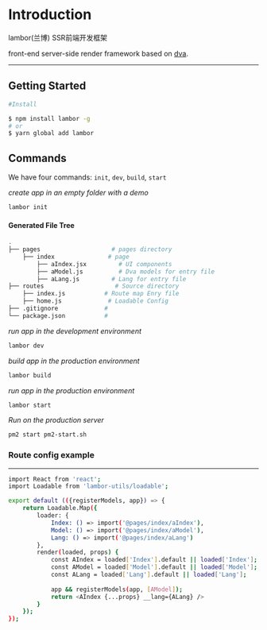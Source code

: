 # Introduction

lambor(兰博) SSR前端开发框架

front-end server-side render framework based on [dva](https://github.com/dvajs/dva).
***
## Getting Started

```bash
#Install

$ npm install lambor -g
# or
$ yarn global add lambor
```

## Commands

We have four commands: `init`, `dev`, `build`, `start`

*create app in an empty folder with a demo*
```bash
lambor init
```

#### Generated File Tree
```bash
.
├── pages                    # pages directory
    ├── index               # page
        ├── aIndex.jsx         # UI components
        ├── aModel.js          # Dva models for entry file
        ├── aLang.js         # Lang for entry file
├── routes                    # Source directory
    ├── index.js           # Route map Enry file
    ├── home.js             # Loadable Config
├── .gitignore             #
└── package.json           #
```

*run app in the development environment*
```bash
lambor dev
```

*build app in the production environment*
```bash
lambor build
```

*run app in the production environment*
```bash
lambor start
```

*Run on the production server*
```bash
pm2 start pm2-start.sh
```

### Route config example
---
```bash
import React from 'react';
import Loadable from 'lambor-utils/loadable';

export default (({registerModels, app}) => {
    return Loadable.Map({
        loader: {
            Index: () => import('@pages/index/aIndex'),
            Model: () => import('@pages/index/aModel'),
            Lang: () => import('@pages/index/aLang')
        },
        render(loaded, props) {
            const AIndex = loaded['Index'].default || loaded['Index'];
            const AModel = loaded['Model'].default || loaded['Model'];
            const ALang = loaded['Lang'].default || loaded['Lang'];
            
            app && registerModels(app, [AModel]);
            return <AIndex {...props} __lang={ALang} />
        }
    });
});

```

